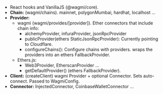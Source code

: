 - React hooks and VanillaJS (@wagmi/core).
- **Chain:** (wagmi/chains). mainnet, polygonMumbai, hardhat, localhost ...
- **Provider:**
  - wagmi (wagmi/provides/[provider]). Ether connectors that include chain info:
    - alchemyProvider, infuraProvider, jsonRpcProvider
    - publicProvider(ethers StaticJsonRpcProvider): Currently pointing to Cloudflare.
    - configureChains(): Configure chains with providers. wraps the providers into an ethers FallbackProvider.
  - Ethers.js:
    - Web3Provider, EtherscanProvider ...
    - getDefaultProvider() (ethers FallbackProvider).
- **Client:** (createClient) wagmi Provider + optional Connector. Sets auto-connect. Passed to WagmiConfig.
- **Connector:** InjectedConnector, CoinbaseWalletConnector …
